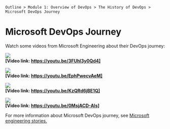 `Outline > Module 1: Overview of DevOps > The History of DevOps > Microsoft DevOps Journey `

# Microsoft DevOps Journey #

Watch some videos from Microsoft Engineering about their DevOps journey:

![](http://i.imgur.com/mBKU7Le.jpg)<br>
**[Video link: https://youtu.be/3FUhl3y0Qd4]**

![](http://i.imgur.com/mBKU7Le.jpg)<br>
**[Video link: https://youtu.be/EphPwecvAeM]**

![](http://i.imgur.com/mBKU7Le.jpg)<br>
**[Video link: https://youtu.be/KzQRd6jBE1Q]**

![](http://i.imgur.com/mBKU7Le.jpg)<br>
**[Video link: https://youtu.be/0MsjACD-Als]**

For more information about Microsoft DevOps journey, see <a href="http://aka.ms/ourdevopsjourney" title="" target="_blank">Microsoft engineering stories.</a>


